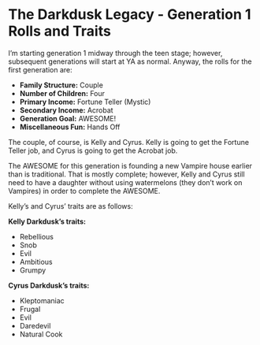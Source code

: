 # The Darkdusk Legacy - Generation 1 Rolls and Traits

I’m starting generation 1 midway through the teen stage; however, subsequent generations will start at YA as normal.  Anyway, the rolls for the first generation are:

+ **Family Structure:** Couple
+ **Number of Children:** Four
+ **Primary Income:** Fortune Teller (Mystic)
+ **Secondary Income:** Acrobat
+ **Generation Goal:** AWESOME!
+ **Miscellaneous Fun:** Hands Off

The couple, of course, is Kelly and Cyrus.  Kelly is going to get the Fortune Teller job, and Cyrus is going to get the Acrobat job.

The AWESOME for this generation is founding a new Vampire house earlier than is traditional.  That is mostly complete; however, Kelly and Cyrus still need to have a daughter without using watermelons (they don’t work on Vampires) in order to complete the AWESOME.

Kelly’s and Cyrus’ traits are as follows:

**Kelly Darkdusk’s traits:**

+ Rebellious
+ Snob
+ Evil
+ Ambitious
+ Grumpy

**Cyrus Darkdusk’s traits:**

+ Kleptomaniac
+ Frugal
+ Evil
+ Daredevil
+ Natural Cook
